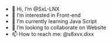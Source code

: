 - 👋 Hi, I’m @SxL-LNX
- 👀 I’m interested in Front-end
- 🌱 I’m currently learning Java Script
- 💞️ I’m looking to collaborate on Website
- 📫 How to reach me: @s8xvx.dixx

<!---
SxL-LNX/SxL-LNX is a ✨ special ✨ repository because its `README.md` (this file) appears on your GitHub profile.
You can click the Preview link to take a look at your changes.
--->
